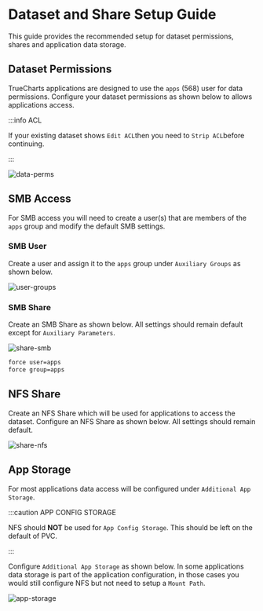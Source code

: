 # Dataset and Share Setup Guide

This guide provides the recommended setup for dataset permissions, shares and application data storage.

## Dataset Permissions

TrueCharts applications are designed to use the `apps` (568) user for data permissions. Configure your dataset permissions as shown below to allows applications access.

:::info ACL

If your existing dataset shows `Edit ACL`then you need to `Strip ACL`before continuing.

:::

![data-perms](./img/data-perms.png)

## SMB Access

For SMB access you will need to create a user(s) that are members of the `apps` group and modify the default SMB settings. 

### SMB User

Create a user and assign it to the `apps` group under `Auxiliary Groups` as shown below.

![user-groups](./img/user-groups.png)

### SMB Share

Create an SMB Share as shown below. All settings should remain default except for `Auxiliary Parameters`.

![share-smb](./img/share-smb.png)

```bash
force user=apps
force group=apps
```

## NFS Share

Create an NFS Share which will be used for applications to access the dataset. Configure an NFS Share as shown below. All settings should remain default.

![share-nfs](./img/share-nfs.png)

## App Storage

For most applications data access will be configured under `Additional App Storage`.

:::caution APP CONFIG STORAGE

NFS should **NOT** be used for `App Config Storage`. This should be left on the default of PVC.

:::

Configure `Additional App Storage` as shown below. In some applications data storage is part of the application configuration, in those cases you would still configure NFS but not need to setup a `Mount Path`.

![app-storage](./img/app-storage.png)

